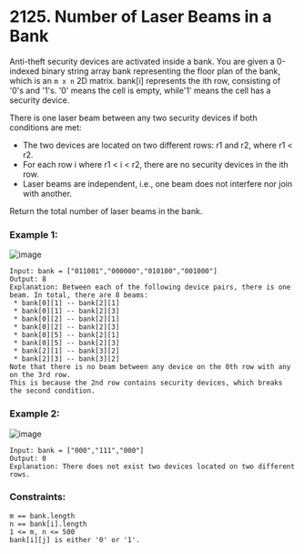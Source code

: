 # 2125. Number of Laser Beams in a Bank

Anti-theft security devices are activated inside a bank. You are given a 0-indexed binary string array bank representing the floor plan of the bank, which is an `m x n` 2D matrix. bank[i] represents the ith row, consisting of '0's and '1's. '0' means the cell is empty, while'1' means the cell has a security device.

There is one laser beam between any two security devices if both conditions are met:

- The two devices are located on two different rows: r1 and r2, where r1 < r2.
- For each row i where r1 < i < r2, there are no security devices in the ith row.
- Laser beams are independent, i.e., one beam does not interfere nor join with another.

Return the total number of laser beams in the bank.

 

### Example 1:
![image](https://github.com/Alisherka7/LeetCode/assets/38793933/1e0cbd84-ccba-49d9-bad4-23dfd945ff8e)

```
Input: bank = ["011001","000000","010100","001000"]
Output: 8
Explanation: Between each of the following device pairs, there is one beam. In total, there are 8 beams:
 * bank[0][1] -- bank[2][1]
 * bank[0][1] -- bank[2][3]
 * bank[0][2] -- bank[2][1]
 * bank[0][2] -- bank[2][3]
 * bank[0][5] -- bank[2][1]
 * bank[0][5] -- bank[2][3]
 * bank[2][1] -- bank[3][2]
 * bank[2][3] -- bank[3][2]
Note that there is no beam between any device on the 0th row with any on the 3rd row.
This is because the 2nd row contains security devices, which breaks the second condition.
```
### Example 2:
![image](https://github.com/Alisherka7/LeetCode/assets/38793933/edcf14dc-42c3-4682-b2c1-12316a54e26e)

```
Input: bank = ["000","111","000"]
Output: 0
Explanation: There does not exist two devices located on two different rows.
```
 

### Constraints:
```
m == bank.length
n == bank[i].length
1 <= m, n <= 500
bank[i][j] is either '0' or '1'.
```
